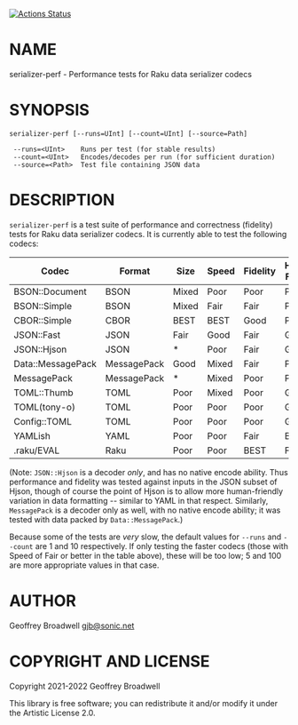 [![Actions Status](https://github.com/japhb/serializer-perf/workflows/test/badge.svg)](https://github.com/japhb/serializer-perf/actions)

NAME
====

serializer-perf - Performance tests for Raku data serializer codecs

SYNOPSIS
========

```shell
serializer-perf [--runs=UInt] [--count=UInt] [--source=Path]

 --runs=<UInt>    Runs per test (for stable results)
 --count=<UInt>   Encodes/decodes per run (for sufficient duration)
 --source=<Path>  Test file containing JSON data
```

DESCRIPTION
===========

`serializer-perf` is a test suite of performance and correctness (fidelity) tests for Raku data serializer codecs. It is currently able to test the following codecs:

<table class="pod-table">
<thead><tr>
<th>Codec</th> <th>Format</th> <th>Size</th> <th>Speed</th> <th>Fidelity</th> <th>Human-Friendly</th>
</tr></thead>
<tbody>
<tr> <td>BSON::Document</td> <td>BSON</td> <td>Mixed</td> <td>Poor</td> <td>Poor</td> <td>Poor</td> </tr> <tr> <td>BSON::Simple</td> <td>BSON</td> <td>Mixed</td> <td>Fair</td> <td>Fair</td> <td>Poor</td> </tr> <tr> <td>CBOR::Simple</td> <td>CBOR</td> <td>BEST</td> <td>BEST</td> <td>Good</td> <td>Poor</td> </tr> <tr> <td>JSON::Fast</td> <td>JSON</td> <td>Fair</td> <td>Good</td> <td>Fair</td> <td>Good</td> </tr> <tr> <td>JSON::Hjson</td> <td>JSON</td> <td>*</td> <td>Poor</td> <td>Fair</td> <td>Good*</td> </tr> <tr> <td>Data::MessagePack</td> <td>MessagePack</td> <td>Good</td> <td>Mixed</td> <td>Fair</td> <td>Poor</td> </tr> <tr> <td>MessagePack</td> <td>MessagePack</td> <td>*</td> <td>Mixed</td> <td>Poor</td> <td>Poor*</td> </tr> <tr> <td>TOML::Thumb</td> <td>TOML</td> <td>Poor</td> <td>Mixed</td> <td>Poor</td> <td>Good</td> </tr> <tr> <td>TOML(tony-o)</td> <td>TOML</td> <td>Poor</td> <td>Poor</td> <td>Poor</td> <td>Good</td> </tr> <tr> <td>Config::TOML</td> <td>TOML</td> <td>Poor</td> <td>Poor</td> <td>Poor</td> <td>Good</td> </tr> <tr> <td>YAMLish</td> <td>YAML</td> <td>Poor</td> <td>Poor</td> <td>Fair</td> <td>BEST</td> </tr> <tr> <td>.raku/EVAL</td> <td>Raku</td> <td>Poor</td> <td>Poor</td> <td>BEST</td> <td>Fair</td> </tr>
</tbody>
</table>

(Note: `JSON::Hjson` is a decoder *only*, and has no native encode ability. Thus performance and fidelity was tested against inputs in the JSON subset of Hjson, though of course the point of Hjson is to allow more human-friendly variation in data formatting -- similar to YAML in that respect. Similarly, `MessagePack` is a decoder only as well, with no native encode ability; it was tested with data packed by `Data::MessagePack`.)

Because some of the tests are *very* slow, the default values for `--runs` and `--count` are 1 and 10 respectively. If only testing the faster codecs (those with Speed of Fair or better in the table above), these will be too low; 5 and 100 are more appropriate values in that case.

AUTHOR
======

Geoffrey Broadwell <gjb@sonic.net>

COPYRIGHT AND LICENSE
=====================

Copyright 2021-2022 Geoffrey Broadwell

This library is free software; you can redistribute it and/or modify it under the Artistic License 2.0.

